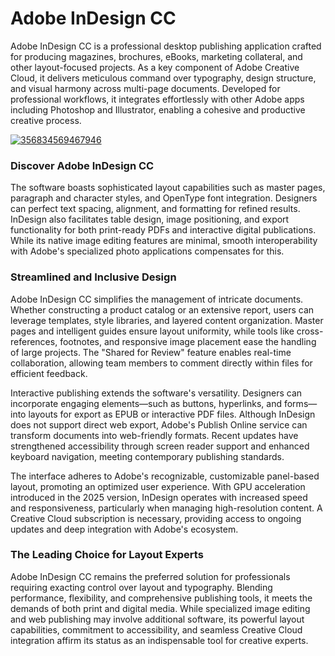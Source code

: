 # Adobe InDesign CC
Adobe InDesign CC is a professional desktop publishing application crafted for producing magazines, brochures, eBooks, marketing collateral, and other layout-focused projects. As a key component of Adobe Creative Cloud, it delivers meticulous command over typography, design structure, and visual harmony across multi-page documents. Developed for professional workflows, it integrates effortlessly with other Adobe apps including Photoshop and Illustrator, enabling a cohesive and productive creative process.

[![356834569467946](https://github.com/user-attachments/assets/93f0cf40-c940-44be-8351-cc8ec558efaf)](https://y.gy/adobe-indesign-cc-extended)

### **Discover Adobe InDesign CC**

The software boasts sophisticated layout capabilities such as master pages, paragraph and character styles, and OpenType font integration. Designers can perfect text spacing, alignment, and formatting for refined results. InDesign also facilitates table design, image positioning, and export functionality for both print-ready PDFs and interactive digital publications. While its native image editing features are minimal, smooth interoperability with Adobe's specialized photo applications compensates for this.


### **Streamlined and Inclusive Design**

Adobe InDesign CC simplifies the management of intricate documents. Whether constructing a product catalog or an extensive report, users can leverage templates, style libraries, and layered content organization. Master pages and intelligent guides ensure layout uniformity, while tools like cross-references, footnotes, and responsive image placement ease the handling of large projects. The "Shared for Review" feature enables real-time collaboration, allowing team members to comment directly within files for efficient feedback.

Interactive publishing extends the software's versatility. Designers can incorporate engaging elements—such as buttons, hyperlinks, and forms—into layouts for export as EPUB or interactive PDF files. Although InDesign does not support direct web export, Adobe's Publish Online service can transform documents into web-friendly formats. Recent updates have strengthened accessibility through screen reader support and enhanced keyboard navigation, meeting contemporary publishing standards.

The interface adheres to Adobe's recognizable, customizable panel-based layout, promoting an optimized user experience. With GPU acceleration introduced in the 2025 version, InDesign operates with increased speed and responsiveness, particularly when managing high-resolution content. A Creative Cloud subscription is necessary, providing access to ongoing updates and deep integration with Adobe's ecosystem.


### **The Leading Choice for Layout Experts**

Adobe InDesign CC remains the preferred solution for professionals requiring exacting control over layout and typography. Blending performance, flexibility, and comprehensive publishing tools, it meets the demands of both print and digital media. While specialized image editing and web publishing may involve additional software, its powerful layout capabilities, commitment to accessibility, and seamless Creative Cloud integration affirm its status as an indispensable tool for creative experts.
